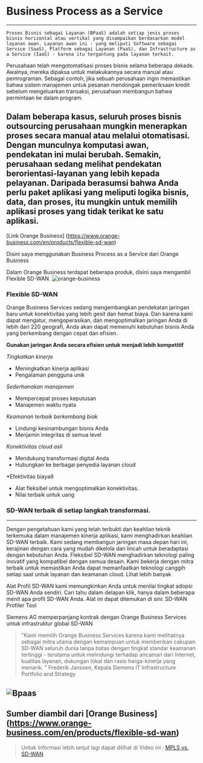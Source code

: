 # Business Process as a Service
---
	Proses Bisnis sebagai Layanan (BPaaS) adalah setiap jenis proses bisnis horizontal atau vertikal yang disampaikan berdasarkan model layanan awan. Layanan awan ini - yang meliputi Software sebagai Service (SaaS), Platform sebagai Layanan (PaaS), dan Infrastructure as a Service (IaaS) - karena itu tergantung pada layanan terkait. 

Perusahaan telah mengotomatisasi proses bisnis selama beberapa dekade. Awalnya, mereka dipaksa untuk melakukannya secara manual atau pemrograman. Sebagai contoh, jika sebuah perusahaan ingin memastikan bahwa sistem manajemen untuk pesanan mendongak pemeriksaan kredit sebelum mengeluarkan transaksi, perusahaan membangun bahwa permintaan ke dalam program. 

Dalam beberapa kasus, seluruh proses bisnis outsourcing perusahaan mungkin menerapkan proses secara manual atau melalui otomatisasi. Dengan munculnya komputasi awan, pendekatan ini mulai berubah. Semakin, perusahaan sedang melihat pendekatan berorientasi-layanan yang lebih kepada pelayanan. Daripada berasumsi bahwa Anda perlu paket aplikasi yang meliputi logika bisnis, data, dan proses, itu mungkin untuk memilih aplikasi proses yang tidak terikat ke satu aplikasi.
---
[Link Orange Business] (https://www.orange-business.com/en/products/flexible-sd-wan)

Disini saya menggunakan Business Process as a Service dari Orange Business

Dalam Orange Business terdapat beberapa produk, disini saya mengambil Flexible SD-WAN.
![orange-business]()

### Flexible SD-WAN

Orange Business Services sedang mengembangkan pendekatan jaringan baru untuk konektivitas yang lebih gesit dan hemat biaya. Dan karena kami dapat mengatur, mengoperasikan, dan mengoptimalkan jaringan Anda di lebih dari 220 geografi, Anda akan dapat memenuhi kebutuhan bisnis Anda yang berkembang dengan cepat dan efisien.

**Gunakan jaringan Anda secara efisien untuk menjadi lebih kompetitif**

*Tingkatkan kinerja*
* Meningkatkan kinerja aplikasi
* Pengalaman pengguna unik

*Sederhanakan manajemen*
* Mempercepat proses keputusan
* Manajemen waktu nyata

*Keamanan terbaik berkembang biak*
* Lindungi kesinambungan bisnis Anda
* Menjamin integritas di semua level

*Konektivitas cloud asli*
* Mendukung transformasi digital Anda
* Hubungkan ke berbagai penyedia layanan cloud

*Efektivitas biaya8
* Alat fleksibel untuk mengoptimalkan konektivitas.
* Nilai terbaik untuk uang

### SD-WAN terbaik di setiap langkah transformasi.
---
Dengan pengetahuan kami yang telah terbukti dan keahlian teknik terkemuka dalam manajemen kinerja aplikasi, kami menghadirkan keahlian SD-WAN terbaik. Kami sedang membangun jaringan masa depan hari ini, kerajinan dengan cara yang mudah dikelola dan lincah untuk beradaptasi dengan kebutuhan Anda. Fleksibel SD-WAN menghadirkan teknologi paling inovatif yang kompatibel dengan semua desain. Kami bekerja dengan mitra terbaik untuk memastikan Anda dapat memanfaatkan teknologi canggih setiap saat untuk layanan dan keamanan cloud.
Lihat lebih banyak

Alat Profil SD-WAN kami memungkinkan Anda untuk menilai tingkat adopsi SD-WAN Anda sendiri. Cari tahu dalam delapan klik, hanya dalam beberapa menit apa profil SD-WAN Anda. Alat ini dapat ditemukan di sini: SD-WAN Profiler Tool

Siemens AG memperpanjang kontrak dengan Orange Business Services untuk infrastruktur global SD-WAN

> "Kami memilih Orange Business Services karena kami melihatnya sebagai mitra utama dengan kemampuan untuk memberikan cakupan SD-WAN seluruh dunia tanpa batas dengan tingkat standar keamanan tertinggi - terutama untuk melindungi terhadap ancaman dari Internet, kualitas layanan, dukungan lokal dan rasio harga-kinerja yang menarik. " Frederik Janssen, Kepala Siemens IT Infrastructure Portfolio and Strategy

![Bpaas]()
---
Sumber diambil dari [Orange Business] (https://www.orange-business.com/en/products/flexible-sd-wan)
---
> Untuk Informasi lebih lanjut lagi dapat dilihat di Video ini : [MPLS vs. SD-WAN](https://www.youtube.com/watch?v=YJTWFESj4Hw)
